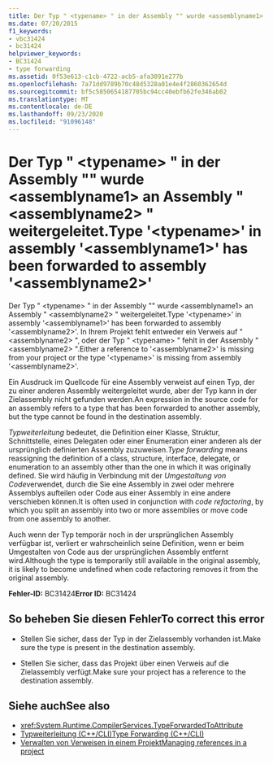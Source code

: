 ```yaml
---
title: Der Typ " <typename> " in der Assembly "" wurde <assemblyname1> an Assembly " <assemblyname2> " weitergeleitet.
ms.date: 07/20/2015
f1_keywords:
- vbc31424
- bc31424
helpviewer_keywords:
- BC31424
- type forwarding
ms.assetid: 0f53e613-c1cb-4722-acb5-afa3091e277b
ms.openlocfilehash: 7a71dd9789b70c48d5328a01e4e4f2860362654d
ms.sourcegitcommit: bf5c5850654187705bc94cc40ebfb62fe346ab02
ms.translationtype: MT
ms.contentlocale: de-DE
ms.lasthandoff: 09/23/2020
ms.locfileid: "91096148"
---
```

# <a name="type-typename-in-assembly-assemblyname1-has-been-forwarded-to-assembly-assemblyname2"></a><span data-ttu-id="39ea9-102">Der Typ " \<typename> " in der Assembly "" wurde \<assemblyname1> an Assembly " \<assemblyname2> " weitergeleitet.</span><span class="sxs-lookup"><span data-stu-id="39ea9-102">Type '\<typename>' in assembly '\<assemblyname1>' has been forwarded to assembly '\<assemblyname2>'</span></span>

<span data-ttu-id="39ea9-103">Der Typ " \<typename> " in der Assembly "" wurde \<assemblyname1> an Assembly " \<assemblyname2> " weitergeleitet.</span><span class="sxs-lookup"><span data-stu-id="39ea9-103">Type '\<typename>' in assembly '\<assemblyname1>' has been forwarded to assembly '\<assemblyname2>'.</span></span> <span data-ttu-id="39ea9-104">In Ihrem Projekt fehlt entweder ein Verweis auf " \<assemblyname2> ", oder der Typ " \<typename> " fehlt in der Assembly " \<assemblyname2> ".</span><span class="sxs-lookup"><span data-stu-id="39ea9-104">Either a reference to '\<assemblyname2>' is missing from your project or the type '\<typename>' is missing from assembly '\<assemblyname2>'.</span></span>  
  
 <span data-ttu-id="39ea9-105">Ein Ausdruck im Quellcode für eine Assembly verweist auf einen Typ, der zu einer anderen Assembly weitergeleitet wurde, aber der Typ kann in der Zielassembly nicht gefunden werden.</span><span class="sxs-lookup"><span data-stu-id="39ea9-105">An expression in the source code for an assembly refers to a type that has been forwarded to another assembly, but the type cannot be found in the destination assembly.</span></span>  
  
 <span data-ttu-id="39ea9-106">*Typweiterleitung* bedeutet, die Definition einer Klasse, Struktur, Schnittstelle, eines Delegaten oder einer Enumeration einer anderen als der ursprünglich definierten Assembly zuzuweisen.</span><span class="sxs-lookup"><span data-stu-id="39ea9-106">*Type forwarding* means reassigning the definition of a class, structure, interface, delegate, or enumeration to an assembly other than the one in which it was originally defined.</span></span> <span data-ttu-id="39ea9-107">Sie wird häufig in Verbindung mit der *Umgestaltung von Code*verwendet, durch die Sie eine Assembly in zwei oder mehrere Assemblys aufteilen oder Code aus einer Assembly in eine andere verschieben können.</span><span class="sxs-lookup"><span data-stu-id="39ea9-107">It is often used in conjunction with *code refactoring*, by which you split an assembly into two or more assemblies or move code from one assembly to another.</span></span>  
  
 <span data-ttu-id="39ea9-108">Auch wenn der Typ temporär noch in der ursprünglichen Assembly verfügbar ist, verliert er wahrscheinlich seine Definition, wenn er beim Umgestalten von Code aus der ursprünglichen Assembly entfernt wird.</span><span class="sxs-lookup"><span data-stu-id="39ea9-108">Although the type is temporarily still available in the original assembly, it is likely to become undefined when code refactoring removes it from the original assembly.</span></span>  
  
 <span data-ttu-id="39ea9-109">**Fehler-ID:** BC31424</span><span class="sxs-lookup"><span data-stu-id="39ea9-109">**Error ID:** BC31424</span></span>  
  
## <a name="to-correct-this-error"></a><span data-ttu-id="39ea9-110">So beheben Sie diesen Fehler</span><span class="sxs-lookup"><span data-stu-id="39ea9-110">To correct this error</span></span>  
  
- <span data-ttu-id="39ea9-111">Stellen Sie sicher, dass der Typ in der Zielassembly vorhanden ist.</span><span class="sxs-lookup"><span data-stu-id="39ea9-111">Make sure the type is present in the destination assembly.</span></span>  
  
- <span data-ttu-id="39ea9-112">Stellen Sie sicher, dass das Projekt über einen Verweis auf die Zielassembly verfügt.</span><span class="sxs-lookup"><span data-stu-id="39ea9-112">Make sure your project has a reference to the destination assembly.</span></span>  
  
## <a name="see-also"></a><span data-ttu-id="39ea9-113">Siehe auch</span><span class="sxs-lookup"><span data-stu-id="39ea9-113">See also</span></span>

- <xref:System.Runtime.CompilerServices.TypeForwardedToAttribute>
- [<span data-ttu-id="39ea9-114">Typweiterleitung (C++/CLI)</span><span class="sxs-lookup"><span data-stu-id="39ea9-114">Type Forwarding (C++/CLI)</span></span>](/cpp/windows/type-forwarding-cpp-cli)
- [<span data-ttu-id="39ea9-115">Verwalten von Verweisen in einem Projekt</span><span class="sxs-lookup"><span data-stu-id="39ea9-115">Managing references in a project</span></span>](/visualstudio/ide/managing-references-in-a-project)
